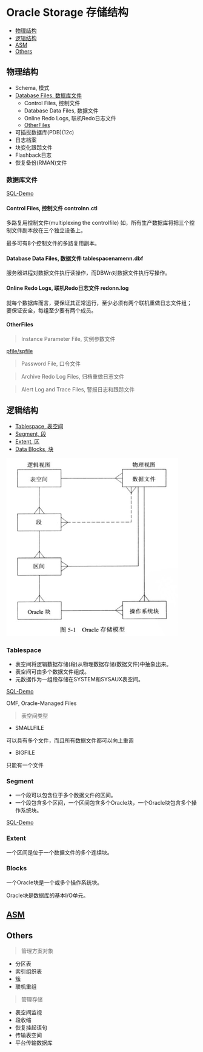 # Oracle Storage 存储结构

- [物理结构](#物理结构)
- [逻辑结构](#逻辑结构)
- [ASM](#asm)
- [Others](#others)

## 物理结构

- Schema, 模式
- [Database Files, 数据库文件](#数据库文件)
  - Control Files, 控制文件
  - Database Data Files, 数据文件
  - Online Redo Logs, 联机Redo日志文件
  - [OtherFiles](#otherfiles)
- 可插拔数据库(PDB)(12c)
- 日志档案
- 块变化跟踪文件
- Flashback日志
- 恢复备份(RMAN)文件



### 数据库文件

[SQL-Demo](../../sql_demo/mgmt/arch/arch_db_file.sql)

#### Control Files, 控制文件 controlnn.ctl

多路复用控制文件(multiplexing the controlfile)
如，所有生产数据库将把三个控制文件副本放在三个独立设备上。

最多可有8个控制文件的多路复用副本。

#### Database Data Files, 数据文件 tablespacenamenn.dbf

服务器进程对数据文件执行读操作，而DBWn对数据文件执行写操作。

#### Online Redo Logs, 联机Redo日志文件 redonn.log

就每个数据库而言，要保证其正常运行，至少必须有两个联机重做日志文件组；
要保证安全，每组至少要有两个成员。

#### OtherFiles

> Instance Parameter File, 实例参数文件

[pfile/spfile](../../Mgmt/Instance/Instance.md)

> Password File, 口令文件


> Archive Redo Log Files, 归档重做日志文件


> Alert Log and Trace Files, 警报日志和跟踪文件




## 逻辑结构

- [Tablespace, 表空间](#tablespace)
- [Segment, 段](#segement)
- [Extent, 区](#extent)
- [Data Blocks, 块](#blocks)

![Oracle存储模型](img/Oracle存储模型.png)

### Tablespace

- 表空间将逻辑数据存储(段)从物理数据存储(数据文件)中抽象出来。
- 表空间可由多个数据文件组成。
- 元数据作为一组段存储在SYSTEM和SYSAUX表空间。

[SQL-Demo](../../sql_demo/mgmt/arch/arch_tablespace.sql)

OMF, Oracle-Managed Files

> 表空间类型

- SMALLFILE

可以具有多个文件，而且所有数据文件都可以向上重调

- BIGFILE

只能有一个文件

### Segment

- 一个段可以包含位于多个数据文件的区间。
- 一个段包含多个区间，一个区间包含多个Oracle块，一个Oracle块包含多个操作系统块。

[SQL-Demo](../../sql_demo/mgmt/arch/arch_segment.sql)


### Extent

一个区间是位于一个数据文件的多个连续块。


### Blocks

一个Oracle块是一个或多个操作系统块。

Oracle块是数据库的基本I/O单元。


## [ASM](ASM/ASM.md)


## Others

> 管理方案对象

- 分区表
- 索引组织表
- 簇
- 联机重组

> 管理存储

- 表空间监视
- 段收缩
- 恢复挂起语句
- 传输表空间
- 平台传输数据库


